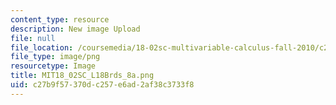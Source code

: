 ```yaml
---
content_type: resource
description: New image Upload
file: null
file_location: /coursemedia/18-02sc-multivariable-calculus-fall-2010/c27b9f57370dc257e6ad2af38c3733f8_MIT18_02SC_L18Brds_8a.png
file_type: image/png
resourcetype: Image
title: MIT18_02SC_L18Brds_8a.png
uid: c27b9f57-370d-c257-e6ad-2af38c3733f8
---
```

